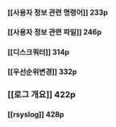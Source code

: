 #### [[사용자 정보 관련 명령어]] 233p

#### [[사용자 정보 관련 파일]] 246p

#### [[디스크쿼터]] 314p

#### [[우선순위변경]] 332p



### [[로그 개요]] 422p
#### [[rsyslog]] 428p

